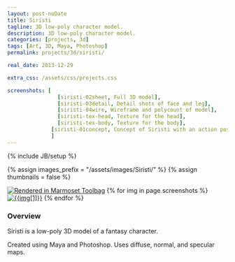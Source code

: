```yaml
---
layout: post-noDate
title: Siristi
tagline: 3D low-poly character model.
description: 3D low-poly character model.
categories: [projects, 3d]
tags: [Art, 3D, Maya, Photoshop]
permalink: projects/3d/siristi/

real_date: 2013-12-29

extra_css: /assets/css/projects.css

screenshots: [  
                [siristi-02sheet, Full 3D model],
                [siristi-03detail, Detail shots of face and leg],
                [siristi-04wire, Wireframe and polycount of model],
                [siristi-tex-head, Texture for the head],
                [siristi-tex-body, Texture for the body],
              [siristi-01concept, Concept of Siristi with an action pose]
              ]
---
```

{% include JB/setup %}

{% assign images_prefix = "/assets/images/Siristi/" %}
{% assign thumbnails = false %}

<div class="project-images" id="slideshow">
    <a href="{{images_prefix}}Siristi-MarmosetRender.png"><img src= "{{images_prefix}}Siristi-MarmosetRender.png" alt="Rendered in Marmoset Toolbag" class="img-responsive" style="max-height: 818px;"></a>
{% for img in page.screenshots %}
    <a href="{{images_prefix}}{{img[0]}}.png"><img src= "{{images_prefix}}{{img[0]}}{% if thumbnails %}-tn{% endif %}.png" alt="{{img[1]}}" class="img-responsive"></a>
{% endfor %}
</div>

<script>
    $('#slideshow').photobox('a', {history:false, time:0, counter:false});
</script>

<h3>Overview</h3>

Siristi is a low-poly 3D model of a fantasy character.

Created using Maya and Photoshop. Uses diffuse, normal, and specular maps.

&nbsp;
